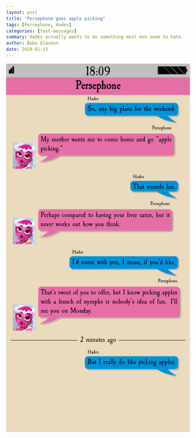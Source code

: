 ```yaml
---
layout: post
title: "Persephone goes apple picking"
tags: [Persephone, Hades]
categories: [text-messages]
summary: Hades actually wants to do something most men seem to hate.
author: Bobo Glaukon
date: 2020-01-13
---
```


![Hades wants to go apple picking.](/assets/img/apples.png)

